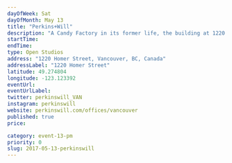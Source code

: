 ```yaml
---
dayOfWeek: Sat
dayOfMonth: May 13
title: "Perkins+Will"
description: "A Candy Factory in its former life, the building at 1220 Homer St has been converted to become our working studio. We are a multidisciplinary design firm, specializing in Architectural, Interior, Urban, and Industrial Design. We’re driven by sustainability, innovation and design excellence.<br> The tour of our space will include some history, some info about our office today and our design practice.<br> <br> Enter building via front door at 1220 Homer Street."
startTime: 
endTime: 
type: Open Studios
address: "1220 Homer Street, Vancouver, BC, Canada"
addressLabel: "1220 Homer Street"
latitude: 49.274804
longitude: -123.123392
eventUrl: 
eventUrlLabel: 
twitter: perkinswill_VAN
instagram: perkinswill
website: perkinswill.com/offices/vancouver
published: true
price: 

category: event-13-pm
priority: 0
slug: 2017-05-13-perkinswill
---
```

